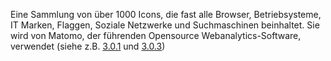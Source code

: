 Eine Sammlung von über 1000 Icons, die fast alle Browser, Betriebsysteme, IT Marken, Flaggen, Soziale Netzwerke und Suchmaschinen beinhaltet.
Sie wird von Matomo, der führenden Opensource Webanalytics-Software, verwendet (siehe z.B. [3.0.1](https://matomo.org/changelog/piwik-3-0-1/) und [3.0.3](https://matomo.org/changelog/piwik-3-0-3/))
